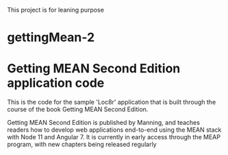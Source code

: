 This project is for leaning purpose
# gettingMean-2
# Getting MEAN Second Edition application code

This is the code for the sample 'Loc8r' application that is built through the course of the book Getting MEAN Second Edition.

Getting MEAN Second Edition is published by Manning, and teaches readers how to develop web applications end-to-end using the MEAN stack with Node 11 and Angular 7. It is currently in early access through the MEAP program, with new chapters being released regularly
